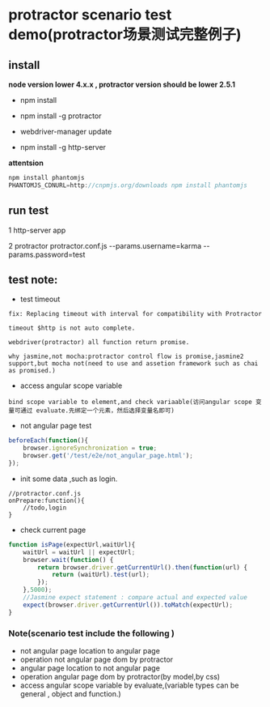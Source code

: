 # protractor scenario test demo(protractor场景测试完整例子)

## install

**node version lower 4.x.x , protractor version should be lower 2.5.1**

- npm install 

- npm install -g protractor 

- webdriver-manager update

- npm install -g http-server

**attentsion**

```js
npm install phantomjs
PHANTOMJS_CDNURL=http://cnpmjs.org/downloads npm install phantomjs
```

## run test

1 http-server app

2 protractor protractor.conf.js --params.username=karma --params.password=test


## test note:

- test timeout

```
fix: Replacing timeout with interval for compatibility with Protractor

timeout $http is not auto complete.

webdriver(protractor) all function return promise.

why jasmine,not mocha:protractor control flow is promise,jasmine2 support,but mocha not(need to use and assetion framework such as chai as promised.)
```

- access angular scope variable

```
bind scope variable to element,and check variaable(访问angular scope 变量可通过 evaluate.先绑定一个元素，然后选择变量名即可)
```

- not angular page test

```js
beforeEach(function(){
	browser.ignoreSynchronization = true;
	browser.get('/test/e2e/not_angular_page.html');
});
```
- init some data ,such as login.

```
//protractor.conf.js
onPrepare:function(){
	//todo,login
}

```

- check current page 

```js
function isPage(expectUrl,waitUrl){
	waitUrl = waitUrl || expectUrl;
	browser.wait(function() {
		return browser.driver.getCurrentUrl().then(function(url) {
			return (waitUrl).test(url);
		});
	},5000);
	//Jasmine expect statement : compare actual and expected value
	expect(browser.driver.getCurrentUrl()).toMatch(expectUrl);
}
```

### Note(scenario test include the following )

- not angular page location to angular page
- operation not angular page dom by protractor
- angular page location to not angular page
- operation angular page dom by protractor(by model,by css)
- access angular scope variable by evaluate,(variable types can be general , object and function.) 
